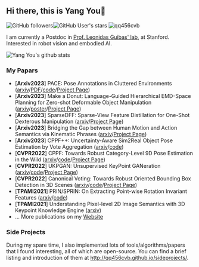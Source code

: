 ## Hi there, this is Yang You👋
![GitHub followers](https://img.shields.io/github/followers/qq456cvb?style=social)![GitHub User's stars](https://img.shields.io/github/stars/qq456cvb?style=social)
<img src="https://komarev.com/ghpvc/?username=GITHUB-USERNAME&label=Profile%20views&color=ce9927&style=flat" alt="qq456cvb" />

I am currently a Postdoc in [Prof. Leonidas Guibas' lab](https://geometry.stanford.edu/), at Stanford. Interested in robot vision and embodied AI.

![Yang You's github stats](https://github-readme-stats-git-masterrstaa-rickstaa.vercel.app/api?username=qq456cvb&count_private=false&show_icons=true)

### My Papars
<!-- pub starts -->
* [**Arxiv2023**] PACE: Pose Annotations in Cluttered Environments ([arxiv](https://arxiv.org/abs/2312.15130)/[PDF](https://qq456cvb.github.io/files/pace.pdf)/[code](https://github.com/qq456cvb/PACE)/[Project Page](https://qq456cvb.github.io/projects/pace))
* [**Arxiv2023**] Make a Donut: Language-Guided Hierarchical EMD-Space Planning for Zero-shot Deformable Object Manipulation ([arxiv](https://arxiv.org/abs/2311.02787)/[poster](https://qq456cvb.github.io/images/make_a_donut.pdf)/[Project Page](https://qq456cvb.github.io/projects/donut))
* [**Arxiv2023**] SparseDFF: Sparse-View Feature Distillation for One-Shot Dexterous Manipulation ([arxiv](https://arxiv.org/abs/2310.16838)/[Project Page](https://halowangqx.github.io/SparseDFF))
* [**Arxiv2023**] Bridging the Gap between Human Motion and Action Semantics via Kinematic Phrases ([arxiv](https://arxiv.org/abs/2310.04189)/[Project Page](https://foruck.github.io/KP))
* [**Arxiv2023**] CPPF++: Uncertainty-Aware Sim2Real Object Pose Estimation by Vote Aggregation ([arxiv](https://arxiv.org/abs/2211.13398)/[code](https://github.com/qq456cvb/BeyondPPF))
* [**CVPR2022**] CPPF: Towards Robust Category-Level 9D Pose Estimation in the Wild ([arxiv](https://arxiv.org/abs/2203.03089)/[code](https://github.com/qq456cvb/CPPF)/[Project Page](https://qq456cvb.github.io/projects/cppf))
* [**CVPR2022**] UKPGAN: Unsupervised KeyPoint GANeration ([arxiv](https://arxiv.org/abs/2011.11974)/[code](https://github.com/qq456cvb/UKPGAN)/[Project Page](https://qq456cvb.github.io/projects/ukpgan))
* [**CVPR2022**] Canonical Voting: Towards Robust Oriented Bounding Box Detection in 3D Scenes ([arxiv](https://arxiv.org/abs/2011.12001)/[code](https://github.com/qq456cvb/CanonicalVoting)/[Project Page](https://qq456cvb.github.io/projects/canonical-voting))
* [**TPAMI2021**] PRIN/SPRIN: On Extracting Point-wise Rotation Invariant Features ([arxiv](https://arxiv.org/abs/2102.12093)/[code](https://github.com/qq456cvb/SPRIN))
* [**TPAMI2021**] Understanding Pixel-level 2D Image Semantics with 3D Keypoint Knowledge Engine ([arxiv](https://arxiv.org/abs/2111.10817))
* ... More publications on my [Website](https://qq456cvb.github.io/publications/)
<!-- pub ends -->

### Side Projects
During my spare time, I also implemented lots of tools/algorithms/papers that I found interesting, all of which are open-source. You can find a brief listing and introduction of them at http://qq456cvb.github.io/sideprojects/.
